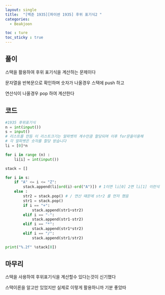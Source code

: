 ```yaml
---
layout: single
title:  "[백준 1935][파이썬 1935] 후위 표기식2 "
categories:
  - Beakjoon

toc : ture
toc_sticky : true
---
```

<!-- 위는 머릿말임 아래부터 포스트 본문 -->



## 풀이

스택을 활용하여 후위 표기식을 계산하는 문제이다

문자열을 반복문으로 확인하며 숫자가 나올경우 스택에 push 하고

연산식이 나올경우 pop 하여 계산한다



## 코드 

```python
#1935 후위표기식
n = int(input())
s = input()
# 리스트를 만듬 이 리스트크기는 알파벳의 계수만큼 할당되며 이후 for문을이용해
# 각 알파벳은 숫자를 할당 받습니다
li = [0]*n

for i in range (n) :
    li[i] = int(input())

stack = []

for i in s:
    if "A" <= i <= "Z":
        stack.append(li[ord(i)-ord("A")]) # 1이면 li[0] 2면 li[1] 이런식 
    else :
        str2 = stack.pop() # / 연산 떄문에 str2 를 먼저 했음
        str1 = stack.pop()
        if i == "+":
            stack.append(str1+str2)
        elif i == "-":
            stack.append(str1-str2)
        elif i == "*":
            stack.append(str1*str2)
        elif i == "/":
            stack.append(str1/str2)

print("%.2f" %stack[0])
```



## 마무리

스택을 사용하여 후위표기식을 계산할수 있다는것이 신기했다

스택이론을 알고만 있었지만 실제로 이렇게 활용하니까 기분 좋았따 

